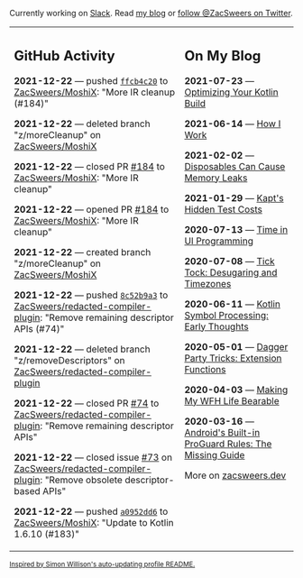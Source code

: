 Currently working on [Slack](https://slack.com/). Read [my blog](https://zacsweers.dev/) or [follow @ZacSweers on Twitter](https://twitter.com/ZacSweers).

<table><tr><td valign="top" width="60%">

## GitHub Activity
<!-- githubActivity starts -->
**2021-12-22** — pushed [`ffcb4c20`](https://github.com/ZacSweers/MoshiX/commit/ffcb4c20b3f5cd442245ce97bbb089f98deda2e7) to [ZacSweers/MoshiX](https://api.github.com/repos/ZacSweers/MoshiX): "More IR cleanup (#184)"

**2021-12-22** — deleted branch "z/moreCleanup" on [ZacSweers/MoshiX](https://api.github.com/repos/ZacSweers/MoshiX)

**2021-12-22** — closed PR [#184](https://api.github.com/repos/ZacSweers/MoshiX/pulls/184) to [ZacSweers/MoshiX](https://api.github.com/repos/ZacSweers/MoshiX): "More IR cleanup"

**2021-12-22** — opened PR [#184](https://api.github.com/repos/ZacSweers/MoshiX/pulls/184) to [ZacSweers/MoshiX](https://api.github.com/repos/ZacSweers/MoshiX): "More IR cleanup"

**2021-12-22** — created branch "z/moreCleanup" on [ZacSweers/MoshiX](https://api.github.com/repos/ZacSweers/MoshiX)

**2021-12-22** — pushed [`8c52b9a3`](https://github.com/ZacSweers/redacted-compiler-plugin/commit/8c52b9a3d9515bbf9895a0bb7022da29169e3323) to [ZacSweers/redacted-compiler-plugin](https://api.github.com/repos/ZacSweers/redacted-compiler-plugin): "Remove remaining descriptor APIs (#74)"

**2021-12-22** — deleted branch "z/removeDescriptors" on [ZacSweers/redacted-compiler-plugin](https://api.github.com/repos/ZacSweers/redacted-compiler-plugin)

**2021-12-22** — closed PR [#74](https://api.github.com/repos/ZacSweers/redacted-compiler-plugin/pulls/74) to [ZacSweers/redacted-compiler-plugin](https://api.github.com/repos/ZacSweers/redacted-compiler-plugin): "Remove remaining descriptor APIs"

**2021-12-22** — closed issue [#73](https://api.github.com/repos/ZacSweers/redacted-compiler-plugin/issues/73) on [ZacSweers/redacted-compiler-plugin](https://api.github.com/repos/ZacSweers/redacted-compiler-plugin): "Remove obsolete descriptor-based APIs"

**2021-12-22** — pushed [`a0952dd6`](https://github.com/ZacSweers/MoshiX/commit/a0952dd6486091b84649c674ce1c36f993b6523a) to [ZacSweers/MoshiX](https://api.github.com/repos/ZacSweers/MoshiX): "Update to Kotlin 1.6.10 (#183)"
<!-- githubActivity ends -->
</td><td valign="top" width="40%">

## On My Blog
<!-- blog starts -->
**2021-07-23** — [Optimizing Your Kotlin Build](https://www.zacsweers.dev/optimizing-your-kotlin-build/)

**2021-06-14** — [How I Work](https://www.zacsweers.dev/how-i-work/)

**2021-02-02** — [Disposables Can Cause Memory Leaks](https://www.zacsweers.dev/disposables-can-cause-memory-leaks/)

**2021-01-29** — [Kapt's Hidden Test Costs](https://www.zacsweers.dev/kapts-hidden-test-costs/)

**2020-07-13** — [Time in UI Programming](https://www.zacsweers.dev/time-in-ui/)

**2020-07-08** — [Tick Tock: Desugaring and Timezones](https://www.zacsweers.dev/ticktock-desugaring-timezones/)

**2020-06-11** — [Kotlin Symbol Processing: Early Thoughts](https://www.zacsweers.dev/kotlin-symbol-processor-early-thoughts/)

**2020-05-01** — [Dagger Party Tricks: Extension Functions](https://www.zacsweers.dev/dagger-party-tricks-extension-functions/)

**2020-04-03** — [Making My WFH Life Bearable](https://www.zacsweers.dev/making-wfh-life-bearable/)

**2020-03-16** — [Android's Built-in ProGuard Rules: The Missing Guide](https://www.zacsweers.dev/android-proguard-rules/)
<!-- blog ends -->
More on [zacsweers.dev](https://zacsweers.dev/)
</td></tr></table>

<sub><a href="https://simonwillison.net/2020/Jul/10/self-updating-profile-readme/">Inspired by Simon Willison's auto-updating profile README.</a></sub>